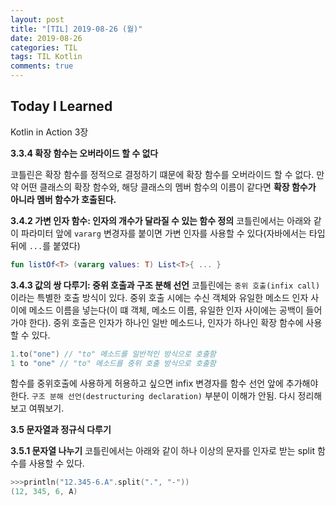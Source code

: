 ```yaml
---
layout: post
title: "[TIL] 2019-08-26 (월)"
date: 2019-08-26
categories: TIL
tags: TIL Kotlin
comments: true
---
```


## Today I Learned
Kotlin in Action 3장 

**3.3.4 확장 함수는 오버라이드 할 수 없다**

코틀린은 확장 함수를 정적으로 결정하기 떄문에 확장 함수를 오버라이드 할 수 없다. 만약 어떤 클래스의 확장 함수와, 해당 클래스의 멤버 함수의 이름이 같다면 **확장 함수가 아니라 멤버 함수가 호출된다.**

**3.4.2 가변 인자 함수: 인자의 개수가 달라질 수 있는 함수 정의**
코틀린에서는 아래와 같이 파라미터 앞에 `vararg` 변경자를 붙이면 가변 인자를 사용할 수 있다(자바에서는 타입 뒤에 `...`를 붙였다)

```kotlin
fun listOf<T> (vararg values: T) List<T>{ ... }
```

**3.4.3 값의 쌍 다루기: 중위 호출과 구조 분해 선언**
코틀린에는 `중위 호출(infix call)`이라는 특별한 호출 방식이 있다. 중위 호출 시에는 수신 객체와 유일한 메소드 인자 사이에 메소드 이름을 넣는다(이 떄 객체, 메소드 이름, 유일한 인자 사이에는 공백이 들어가야 한다). 중위 호출은 인자가 하나인 일반 메소드나, 인자가 하나인 확장 함수에 사용할 수 있다. 

```kotlin
1.to("one") // "to" 메소드를 일반적인 방식으로 호출함
1 to "one" // "to" 메소드를 중위 호출 방식으로 호출함
```

함수를 중위호출에 사용하게 허용하고 싶으면 infix 변경자를 함수 선언 앞에 추가해야 한다. 
`구조 분해 선언(destructuring declaration)` 부분이 이해가 안됨. 다시 정리해보고 여쭤보기.

**3.5 문자열과 정규식 다루기**

**3.5.1 문자열 나누기**
코틀린에서는 아래와 같이 하나 이상의 문자를 인자로 받는 split 함수를 사용할 수 있다.

```kotlin
>>>println("12.345-6.A".split(".", "-"))
(12, 345, 6, A)
```